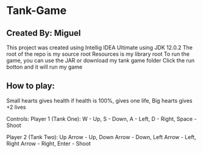 # Tank-Game

## Created By: Miguel 

This project was created using Intellig IDEA Ultimate using JDK 12.0.2
The root of the repo is my source root
Resources is my library root
To run the game, you can use the JAR or download my tank game folder 
Click the run botton and it will run my game

## How to play: 
Small hearts gives health if health is 100%, gives one life, 
Big hearts gives +2 lives

Controls:
Player 1 (Tank One): 
	W - Up, 
	S - Down, 
	A - Left, 
	D - Right, 
	Space - Shoot

Player 2 (Tank Two):
	Up Arrow - Up, 
	Down Arrow - Down,
	Left Arrow - Left,
	Right Arrow - Right,
	Enter - Shoot

